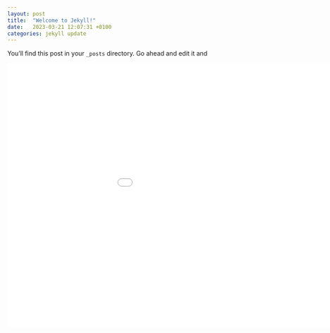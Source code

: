 ```yaml
---
layout: post
title:  "Welcome to Jekyll!"
date:   2023-03-21 12:07:31 +0100
categories: jekyll update
---
```

You’ll find this post in your `_posts` directory. Go ahead and edit it and 
<!-- ![alt text](https://raw.githubusercontent.com/ToreVang/ToreVang.github.io/main/assets/images/Polarplot.png) -->

<embed 
       type="text/html" 
       src="file:///home/tore/Documents/Socialdata/ToreVang.github.io/custom_filename.html"
       width="1100"
       height="600"
       >
</embed>
